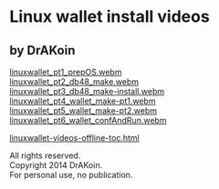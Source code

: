 # Linux wallet install videos  
## by DrAKoin

[linuxwallet_pt1_prepOS.webm](https://raw.githubusercontent.com/drakoin/drakoin-misc/master/linuxwalletvideos/linuxwallet_pt1_prepOS.webm "1st video")  
[linuxwallet_pt2_db48_make.webm](https://raw.githubusercontent.com/drakoin/drakoin-misc/master/linuxwalletvideos/linuxwallet_pt2_db48_make.webm "2nd video")  
[linuxwallet_pt3_db48_make-install.webm](https://raw.githubusercontent.com/drakoin/drakoin-misc/master/linuxwalletvideos/linuxwallet_pt3_db48_make-install.webm "3rd video")  
[linuxwallet_pt4_wallet_make-pt1.webm](https://raw.githubusercontent.com/drakoin/drakoin-misc/master/linuxwalletvideos/linuxwallet_pt4_wallet_make-pt1.webm "4th video")  
[linuxwallet_pt5_wallet_make-pt2.webm](https://raw.githubusercontent.com/drakoin/drakoin-misc/master/linuxwalletvideos/linuxwallet_pt5_wallet_make-pt2.webm "5th video")  
[linuxwallet_pt6_wallet_confAndRun.webm](https://raw.githubusercontent.com/drakoin/drakoin-misc/master/linuxwalletvideos/linuxwallet_pt6_wallet_confAndRun.webm "6th video")  

[linuxwallet-videos-offline-toc.html](https://raw.githubusercontent.com/drakoin/drakoin-misc/master/linuxwalletvideos/linuxwallet-videos-offline-toc.html "table of contents, for offline viewing")  

All rights reserved.  
Copyright 2014 DrAKoin.  
For personal use, no publication.   

